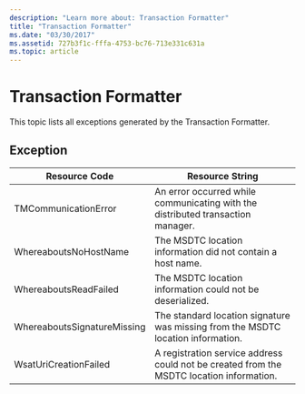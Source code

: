 ```yaml
---
description: "Learn more about: Transaction Formatter"
title: "Transaction Formatter"
ms.date: "03/30/2017"
ms.assetid: 727b3f1c-fffa-4753-bc76-713e331c631a
ms.topic: article
---
```

# Transaction Formatter

This topic lists all exceptions generated by the Transaction Formatter.  
  
## Exception  
  
|Resource Code|Resource String|  
|-------------------|---------------------|  
|TMCommunicationError|An error occurred while communicating with the distributed transaction manager.|  
|WhereaboutsNoHostName|The MSDTC location information did not contain a host name.|  
|WhereaboutsReadFailed|The MSDTC location information could not be deserialized.|  
|WhereaboutsSignatureMissing|The standard location signature was missing from the MSDTC location information.|  
|WsatUriCreationFailed|A registration service address could not be created from the MSDTC location information.|

